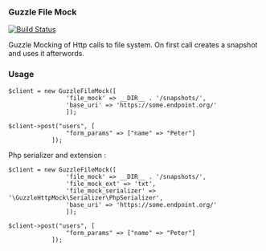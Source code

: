 ### Guzzle File Mock

[![Build Status](https://api.travis-ci.org/svilborg/guzzle-file-mock.svg?branch=master)](https://travis-ci.org/svilborg/guzzle-file-mock)


Guzzle Mocking of Http calls to file system. On first call creates a snapshot and uses it afterwords.

### Usage

```
$client = new GuzzleFileMock([
	            'file_mock' => __DIR__ . '/snapshots/',
	            'base_uri' => 'https://some.endpoint.org/'
	            ]);

$client->post("users", [
	            "form_params" => ["name" => "Peter"]
	        ]);
```

Php serializer and extension :

```
$client = new GuzzleFileMock([
	            'file_mock' => __DIR__ . '/snapshots/',
	            'file_mock_ext' => 'txt',
	            'file_mock_serializer' => '\GuzzleHttpMock\Serializer\PhpSerializer',
	            'base_uri' => 'https://some.endpoint.org/'
	            ]);

$client->post("users", [
	            "form_params" => ["name" => "Peter"]
	        ]);
```